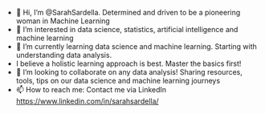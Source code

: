 - 👋 Hi, I’m @SarahSardella. Determined and driven to be a pioneering woman in Machine Learning 
- 👀 I’m interested in data science, statistics, artificial intelligence and machine learning
- 🌱 I’m currently learning data science and machine learning. Starting with understanding data analysis. 
- I believe a holistic learning approach is best. Master the basics first!
- 💞️ I’m looking to collaborate on any data analysis! Sharing resources, tools, tips on our data science and machine learning journeys
- 📫 How to reach me: Contact me via LinkedIn https://www.linkedin.com/in/sarahsardella/

